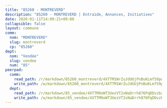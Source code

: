 ```yaml
---
title: "85260 - MONTREVERD"
description: "85260 - MONTREVERD | Entraide, Annonces, Initiatives"
date: 2020-01-11T14:09:21+09:00
collapsible: false
layout: commune
comm:
  nom: "MONTREVERD"
  slug: montreverd
  cp: "85260"
dept:
  nom: "Vendée"
  slug: vendee
  num: "85"
peerpad:
  comm:
    read_path: /r/markdown/85260_montreverd/4XTTM1WrZuJdUUjPnBuKLmf59pAFikQ2pcsV6XpEnsZcoJz6P
    write_path: /w/markdown/85260_montreverd/4XTTM1WrZuJdUUjPnBuKLmf59pAFikQ2pcsV6XpEnsZcoJz6P-K3TgTnur5US2Muw82DsqBxYAujqnTCoqo6NGK1SezKWuHSkj3a77wsgCiJSEeQA7Aq8pHqwRLm7vb52oXvTseioAhehChUf14n6hNy1ro5MxjPLAwV4DPiyhUofBzhkDdpKdffTy
  dept:
    read_path: /r/markdown/85_vendee/4XTTM9oWT3UezVT2xNaDrrh876PqDDvzbaovSPP6P6ha63Ezk
    write_path: /w/markdown/85_vendee/4XTTM9oWT3UezVT2xNaDrrh876PqDDvzbaovSPP6P6ha63Ezk-K3TgTz4T2Ao5CxcmNgKRpi6DXEbSZWgvvZNdT7V4KiJycR1vvtGLxg5iYYYKajishdNzKNazAywn7vjwqtQs859ALiENaqFJQsULDwd4rYqVPy8n3JbNCeuPxinCnetCgcSuCcyv
---
```


